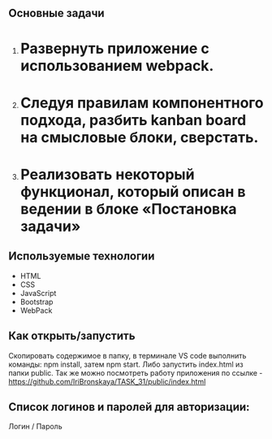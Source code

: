 ## Основные задачи
1. # Развернуть приложение с использованием webpack.
2. # Следуя правилам компонентного подхода, разбить kanban board на смысловые блоки, сверстать.
3. # Реализовать некоторый функционал, который описан в ведении в блоке «Постановка задачи»

## Используемые технологии
- HTML
- CSS
- JavaScript
- Bootstrap
- WebPack

## Как открыть/запустить
Скопировать содержимое в папку, в терминале VS code выполнить команды: npm install, затем npm start.
Либо запустить index.html из папки public.
Так же можно посмотреть работу приложения по ссылке - https://github.com/IriBronskaya/TASK_31/public/index.html

## Список логинов и паролей для авторизации:<br>
Логин / Пароль<br>
